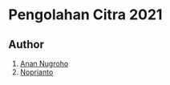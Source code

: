 # Pengolahan Citra 2021

## Author
1. [Anan Nugroho](https://github.com/anannugroho)
2. [Noprianto](https://github.com/0d3ng)